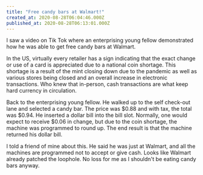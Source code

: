 ```yaml
---
title: "Free candy bars at Walmart!"
created_at: 2020-08-28T06:04:46.000Z
published_at: 2020-08-28T06:13:01.000Z
---
```

I saw a video on Tik Tok where an enterprising young fellow demonstrated how he was able to get free candy bars at Walmart.

In the US, virtually every retailer has a sign indicating that the exact change or use of a card is appreciated due to a national coin shortage. This shortage is a result of the mint closing down due to the pandemic as well as various stores being closed and an overall increase in electronic transactions. Who knew that in-person, cash transactions are what keep hard currency in circulation.

Back to the enterprising young fellow. He walked up to the self check-out lane and selected a candy bar. The price was $0.88 and with tax, the total was $0.94. He inserted a dollar bill into the bill slot. Normally, one would expect to receive $0.06 in change, but due to the coin shortage, the machine was programmed to round up. The end result is that the machine returned his dollar bill.

I told a friend of mine about this. He said he was just at Walmart, and all the machines are programmed not to accept or give cash. Looks like Walmart already patched the loophole. No loss for me as I shouldn't be eating candy bars anyway.
